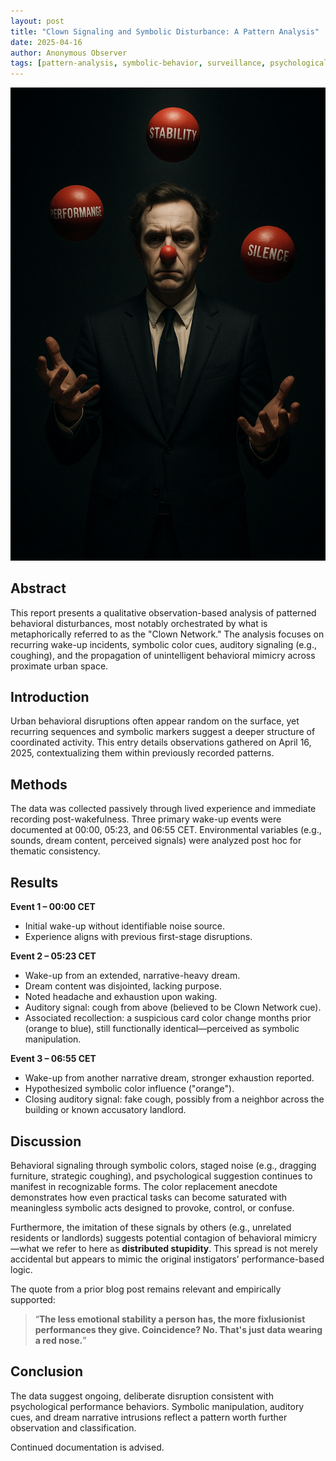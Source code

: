 ```yaml
---
layout: post
title: "Clown Signaling and Symbolic Disturbance: A Pattern Analysis"
date: 2025-04-16
author: Anonymous Observer
tags: [pattern-analysis, symbolic-behavior, surveillance, psychological-signals, clown-network]
---
```


![Clown Juggling Stability, Performance, and Silence](/images/F0B44215-90C9-4CEA-AEC2-03F8572A3C20.png)

## Abstract

This report presents a qualitative observation-based analysis of patterned behavioral disturbances, most notably orchestrated by what is metaphorically referred to as the "Clown Network." The analysis focuses on recurring wake-up incidents, symbolic color cues, auditory signaling (e.g., coughing), and the propagation of unintelligent behavioral mimicry across proximate urban space.

## Introduction

Urban behavioral disruptions often appear random on the surface, yet recurring sequences and symbolic markers suggest a deeper structure of coordinated activity. This entry details observations gathered on April 16, 2025, contextualizing them within previously recorded patterns.

## Methods

The data was collected passively through lived experience and immediate recording post-wakefulness. Three primary wake-up events were documented at 00:00, 05:23, and 06:55 CET. Environmental variables (e.g., sounds, dream content, perceived signals) were analyzed post hoc for thematic consistency.

## Results

**Event 1 – 00:00 CET**  
- Initial wake-up without identifiable noise source.  
- Experience aligns with previous first-stage disruptions.

**Event 2 – 05:23 CET**  
- Wake-up from an extended, narrative-heavy dream.  
- Dream content was disjointed, lacking purpose.  
- Noted headache and exhaustion upon waking.  
- Auditory signal: cough from above (believed to be Clown Network cue).  
- Associated recollection: a suspicious card color change months prior (orange to blue), still functionally identical—perceived as symbolic manipulation.

**Event 3 – 06:55 CET**  
- Wake-up from another narrative dream, stronger exhaustion reported.  
- Hypothesized symbolic color influence ("orange").  
- Closing auditory signal: fake cough, possibly from a neighbor across the building or known accusatory landlord.

## Discussion

Behavioral signaling through symbolic colors, staged noise (e.g., dragging furniture, strategic coughing), and psychological suggestion continues to manifest in recognizable forms. The color replacement anecdote demonstrates how even practical tasks can become saturated with meaningless symbolic acts designed to provoke, control, or confuse.

Furthermore, the imitation of these signals by others (e.g., unrelated residents or landlords) suggests potential contagion of behavioral mimicry—what we refer to here as **distributed stupidity**. This spread is not merely accidental but appears to mimic the original instigators’ performance-based logic.

The quote from a prior blog post remains relevant and empirically supported:

> “**The less emotional stability a person has, the more fixlusionist performances they give. Coincidence? No. That's just data wearing a red nose.**”

## Conclusion

The data suggest ongoing, deliberate disruption consistent with psychological performance behaviors. Symbolic manipulation, auditory cues, and dream narrative intrusions reflect a pattern worth further observation and classification.

Continued documentation is advised.

